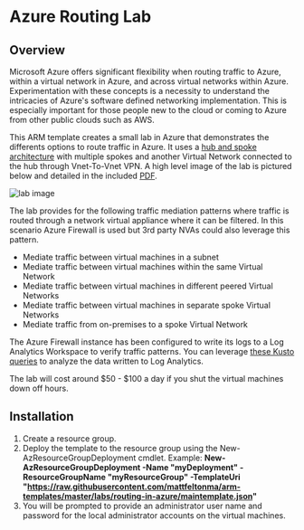 # Azure Routing Lab

## Overview
Microsoft Azure offers significant flexibility when routing traffic to Azure, within a virtual network in Azure, and across virtual networks within Azure.  Experimentation with these concepts is a necessity to understand the intricacies of Azure's software defined networking implementation.  This is especially important for those people new to the cloud or coming to Azure from other public clouds such as AWS.

This ARM template creates a small lab in Azure that demonstrates the differents options to route traffic in Azure.  It uses a [hub and spoke architecture](https://docs.microsoft.com/en-us/azure/architecture/reference-architectures/hybrid-networking/hub-spoke) with multiple spokes and another Virtual Network connected to the hub through Vnet-To-Vnet VPN.  A high level image of the lab is pictured below and detailed in the included [PDF](https://github.com/mattfeltonma/azure-labs/routing-in-azure/blob/master/Routing-Lab.pdf).

![lab image](https://github.com/mattfeltonma/azure-labs/routing-in-azure/blob/master/lab_visual.PNG)

The lab provides for the following traffic mediation patterns where traffic is routed through a network virtual appliance where it can be filtered.  In this scenario Azure Firewall is used but 3rd party NVAs could also leverage this pattern.

* Mediate traffic between virtual machines in a subnet
* Mediate traffic between virtual machines within the same Virtual Network
* Mediate traffic between virtual machines in different peered Virtual Networks
* Mediate traffic between virtual machines in separate spoke Virtual Networks
* Mediate traffic from on-premises to a spoke Virtual Network

The Azure Firewall instance has been configured to write its logs to a Log Analytics Workspace to verify traffic patterns.  You can leverage [these Kusto queries](https://docs.microsoft.com/en-us/azure/firewall/log-analytics-samples) to analyze the data written to Log Analytics.

The lab will cost around $50 - $100 a day if you shut the virtual machines down off hours.

## Installation
1.  Create a resource group.
2.  Deploy the template to the resource group using the New-AzResourceGroupDeployment cmdlet.  Example: **New-AzResourceGroupDeployment -Name "myDeployment" -ResourceGroupName "myResourceGroup" -TemplateUri "https://raw.githubusercontent.com/mattfeltonma/arm-templates/master/labs/routing-in-azure/maintemplate.json"**  
3.  You will be prompted to provide an administrator user name and password for the local administrator accounts on the virtual machines.



